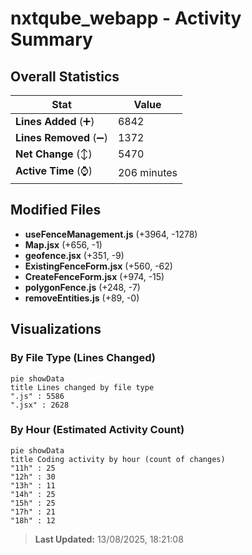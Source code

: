 # nxtqube_webapp - Activity Summary 

## Overall Statistics

| Stat                   | Value                                                             |
| ---------------------- | ----------------------------------------------------------------- |
| **Lines Added** (➕)   | 6842                                          |
| **Lines Removed** (➖) | 1372                                        |
| **Net Change** (↕)    | 5470                |
| **Active Time** (⌚)   | 206 minutes |


## Modified Files
- **useFenceManagement.js** (+3964, -1278)
- **Map.jsx** (+656, -1)
- **geofence.jsx** (+351, -9)
- **ExistingFenceForm.jsx** (+560, -62)
- **CreateFenceForm.jsx** (+974, -15)
- **polygonFence.js** (+248, -7)
- **removeEntities.js** (+89, -0)

## Visualizations

### By File Type (Lines Changed)

```mermaid
pie showData
title Lines changed by file type
".js" : 5586
".jsx" : 2628
```

### By Hour (Estimated Activity Count)

```mermaid
pie showData
title Coding activity by hour (count of changes)
"11h" : 25
"12h" : 30
"13h" : 11
"14h" : 25
"15h" : 25
"17h" : 21
"18h" : 12
```


> **Last Updated:** 13/08/2025, 18:21:08